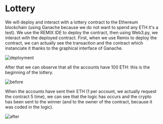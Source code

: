 # Lottery
We will deploy and interact with a lottery contract to the Ethereum blockchain (using Ganache because we do not want to spend any ETH it's a test).
We use the REMIX IDE to deploy the contract, then using Web3.py, we interact with the deployed contract.
First, when we use Remix to deploy the contract, we can actually see the transaction and the contract which instanciate it thanks to the graphical interface of Ganache.

![deployment](https://user-images.githubusercontent.com/69433462/127059128-cf022676-241b-4a78-b635-d64bcbc5c98e.JPG)


After that we can observe that all the accounts have 100 ETH: this is the beginning of the lottery.

![before](https://user-images.githubusercontent.com/69433462/127059270-bcf7d2bc-b0dd-493f-8371-a6231097e16f.JPG)


When the accounts have sent their ETH (1 per account, we actually request the contract 5 time), we can see that the logic has occurs and the crypto has been sent to the winner (and to the owner of the contract, because it was coded in the logic).

![after](https://user-images.githubusercontent.com/69433462/127059309-d6578bb9-29e2-4854-997e-e9a05423209d.JPG)
